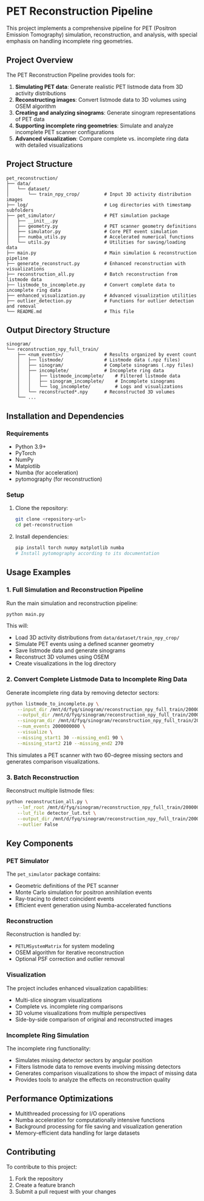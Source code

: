 # PET Reconstruction Pipeline

This project implements a comprehensive pipeline for PET (Positron Emission Tomography) simulation, reconstruction, and analysis, with special emphasis on handling incomplete ring geometries.

## Project Overview

The PET Reconstruction Pipeline provides tools for:

1. **Simulating PET data**: Generate realistic PET listmode data from 3D activity distributions
2. **Reconstructing images**: Convert listmode data to 3D volumes using OSEM algorithm
3. **Creating and analyzing sinograms**: Generate sinogram representations of PET data
4. **Supporting incomplete ring geometries**: Simulate and analyze incomplete PET scanner configurations
5. **Advanced visualization**: Compare complete vs. incomplete ring data with detailed visualizations

## Project Structure

```
pet_reconstruction/
├── data/
│   └── dataset/
│       └── train_npy_crop/         # Input 3D activity distribution images
├── log/                            # Log directories with timestamp subfolders
├── pet_simulator/                  # PET simulation package
│   ├── __init__.py
│   ├── geometry.py                 # PET scanner geometry definitions
│   ├── simulator.py                # Core PET event simulation
│   ├── numba_utils.py              # Accelerated numerical functions
│   └── utils.py                    # Utilities for saving/loading data
├── main.py                         # Main simulation & reconstruction pipeline
├── generate_reconstruct.py         # Enhanced reconstruction with visualizations
├── reconstruction_all.py           # Batch reconstruction from listmode data
├── listmode_to_incomplete.py       # Convert complete data to incomplete ring data
├── enhanced_visualization.py       # Advanced visualization utilities
├── outlier_detection.py            # Functions for outlier detection and removal
└── README.md                       # This file
```

## Output Directory Structure

```
sinogram/
└── reconstruction_npy_full_train/
    ├── <num_events>/               # Results organized by event count
    │   ├── listmode/               # Listmode data (.npz files)
    │   ├── sinogram/               # Complete sinograms (.npy files)
    │   ├── incomplete/             # Incomplete ring data
    │   │   ├── listmode_incomplete/    # Filtered listmode data
    │   │   ├── sinogram_incomplete/    # Incomplete sinograms
    │   │   └── log_incomplete/         # Logs and visualizations
    │   └── reconstructed*.npy      # Reconstructed 3D volumes
    └── ...
```

## Installation and Dependencies

### Requirements

- Python 3.9+
- PyTorch
- NumPy
- Matplotlib
- Numba (for acceleration)
- pytomography (for reconstruction)

### Setup

1. Clone the repository:
   ```bash
   git clone <repository-url>
   cd pet-reconstruction
   ```

2. Install dependencies:
   ```bash
   pip install torch numpy matplotlib numba
   # Install pytomography according to its documentation
   ```

## Usage Examples

### 1. Full Simulation and Reconstruction Pipeline

Run the main simulation and reconstruction pipeline:

```bash
python main.py
```

This will:
- Load 3D activity distributions from `data/dataset/train_npy_crop/`
- Simulate PET events using a defined scanner geometry
- Save listmode data and generate sinograms
- Reconstruct 3D volumes using OSEM
- Create visualizations in the log directory

### 2. Convert Complete Listmode Data to Incomplete Ring Data

Generate incomplete ring data by removing detector sectors:

```bash
python listmode_to_incomplete.py \
    --input_dir /mnt/d/fyq/sinogram/reconstruction_npy_full_train/2000000000/listmode \
    --output_dir /mnt/d/fyq/sinogram/reconstruction_npy_full_train/2000000000/incomplete \
    --sinogram_dir /mnt/d/fyq/sinogram/reconstruction_npy_full_train/2000000000/sinogram \
    --num_events 2000000000 \
    --visualize \
    --missing_start1 30 --missing_end1 90 \
    --missing_start2 210 --missing_end2 270
```

This simulates a PET scanner with two 60-degree missing sectors and generates comparison visualizations.

### 3. Batch Reconstruction

Reconstruct multiple listmode files:

```bash
python reconstruction_all.py \
    --lmf_root /mnt/d/fyq/sinogram/reconstruction_npy_full_train/2000000000/listmode \
    --lut_file detector_lut.txt \
    --output_dir /mnt/d/fyq/sinogram/reconstruction_npy_full_train/2000000000 \
    --outlier False
```

## Key Components

### PET Simulator

The `pet_simulator` package contains:
- Geometric definitions of the PET scanner
- Monte Carlo simulation for positron annihilation events
- Ray-tracing to detect coincident events
- Efficient event generation using Numba-accelerated functions

### Reconstruction

Reconstruction is handled by:
- `PETLMSystemMatrix` for system modeling
- OSEM algorithm for iterative reconstruction
- Optional PSF correction and outlier removal

### Visualization

The project includes enhanced visualization capabilities:
- Multi-slice sinogram visualizations
- Complete vs. incomplete ring comparisons
- 3D volume visualizations from multiple perspectives
- Side-by-side comparison of original and reconstructed images

### Incomplete Ring Simulation

The incomplete ring functionality:
- Simulates missing detector sectors by angular position
- Filters listmode data to remove events involving missing detectors
- Generates comparison visualizations to show the impact of missing data
- Provides tools to analyze the effects on reconstruction quality

## Performance Optimizations

- Multithreaded processing for I/O operations
- Numba acceleration for computationally intensive functions
- Background processing for file saving and visualization generation
- Memory-efficient data handling for large datasets

## Contributing

To contribute to this project:
1. Fork the repository
2. Create a feature branch
3. Submit a pull request with your changes


